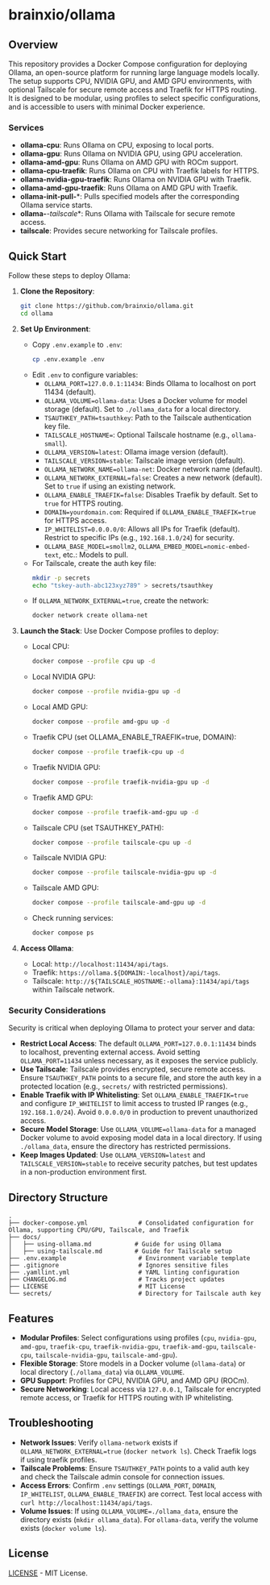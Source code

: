 # brainxio/ollama

## Overview
This repository provides a Docker Compose configuration for deploying Ollama, an open-source platform for running large language models locally. The setup supports CPU, NVIDIA GPU, and AMD GPU environments, with optional Tailscale for secure remote access and Traefik for HTTPS routing. It is designed to be modular, using profiles to select specific configurations, and is accessible to users with minimal Docker experience.

### Services
- **ollama-cpu**: Runs Ollama on CPU, exposing to local ports.
- **ollama-gpu**: Runs Ollama on NVIDIA GPU, using GPU acceleration.
- **ollama-amd-gpu**: Runs Ollama on AMD GPU with ROCm support.
- **ollama-cpu-traefik**: Runs Ollama on CPU with Traefik labels for HTTPS.
- **ollama-nvidia-gpu-traefik**: Runs Ollama on NVIDIA GPU with Traefik.
- **ollama-amd-gpu-traefik**: Runs Ollama on AMD GPU with Traefik.
- **ollama-init-pull-***: Pulls specified models after the corresponding Ollama service starts.
- **ollama-***-tailscale**: Runs Ollama with Tailscale for secure remote access.
- **tailscale**: Provides secure networking for Tailscale profiles.

## Quick Start
Follow these steps to deploy Ollama:

1. **Clone the Repository**:
   ```bash
   git clone https://github.com/brainxio/ollama.git
   cd ollama
   ```

2. **Set Up Environment**:
   - Copy `.env.example` to `.env`:
     ```bash
     cp .env.example .env
     ```
   - Edit `.env` to configure variables:
     - `OLLAMA_PORT=127.0.0.1:11434`: Binds Ollama to localhost on port 11434 (default).
     - `OLLAMA_VOLUME=ollama-data`: Uses a Docker volume for model storage (default). Set to `./ollama_data` for a local directory.
     - `TSAUTHKEY_PATH=tsauthkey`: Path to the Tailscale authentication key file.
     - `TAILSCALE_HOSTNAME=`: Optional Tailscale hostname (e.g., `ollama-small`).
     - `OLLAMA_VERSION=latest`: Ollama image version (default).
     - `TAILSCALE_VERSION=stable`: Tailscale image version (default).
     - `OLLAMA_NETWORK_NAME=ollama-net`: Docker network name (default).
     - `OLLAMA_NETWORK_EXTERNAL=false`: Creates a new network (default). Set to `true` if using an existing network.
     - `OLLAMA_ENABLE_TRAEFIK=false`: Disables Traefik by default. Set to `true` for HTTPS routing.
     - `DOMAIN=yourdomain.com`: Required if `OLLAMA_ENABLE_TRAEFIK=true` for HTTPS access.
     - `IP_WHITELIST=0.0.0.0/0`: Allows all IPs for Traefik (default). Restrict to specific IPs (e.g., `192.168.1.0/24`) for security.
     - `OLLAMA_BASE_MODEL=smollm2`, `OLLAMA_EMBED_MODEL=nomic-embed-text`, etc.: Models to pull.
   - For Tailscale, create the auth key file:
     ```bash
     mkdir -p secrets
     echo "tskey-auth-abc123xyz789" > secrets/tsauthkey
     ```
   - If `OLLAMA_NETWORK_EXTERNAL=true`, create the network:
     ```bash
     docker network create ollama-net
     ```

3. **Launch the Stack**:
   Use Docker Compose profiles to deploy:
   - Local CPU:
     ```bash
     docker compose --profile cpu up -d
     ```
   - Local NVIDIA GPU:
     ```bash
     docker compose --profile nvidia-gpu up -d
     ```
   - Local AMD GPU:
     ```bash
     docker compose --profile amd-gpu up -d
     ```
   - Traefik CPU (set OLLAMA_ENABLE_TRAEFIK=true, DOMAIN):
     ```bash
     docker compose --profile traefik-cpu up -d
     ```
   - Traefik NVIDIA GPU:
     ```bash
     docker compose --profile traefik-nvidia-gpu up -d
     ```
   - Traefik AMD GPU:
     ```bash
     docker compose --profile traefik-amd-gpu up -d
     ```
   - Tailscale CPU (set TSAUTHKEY_PATH):
     ```bash
     docker compose --profile tailscale-cpu up -d
     ```
   - Tailscale NVIDIA GPU:
     ```bash
     docker compose --profile tailscale-nvidia-gpu up -d
     ```
   - Tailscale AMD GPU:
     ```bash
     docker compose --profile tailscale-amd-gpu up -d
     ```
   - Check running services:
     ```bash
     docker compose ps
     ```

4. **Access Ollama**:
   - Local: `http://localhost:11434/api/tags`.
   - Traefik: `https://ollama.${DOMAIN:-localhost}/api/tags`.
   - Tailscale: `http://${TAILSCALE_HOSTNAME:-ollama}:11434/api/tags` within Tailscale network.

### Security Considerations
Security is critical when deploying Ollama to protect your server and data:
- **Restrict Local Access**: The default `OLLAMA_PORT=127.0.0.1:11434` binds to localhost, preventing external access. Avoid setting `OLLAMA_PORT=11434` unless necessary, as it exposes the service publicly.
- **Use Tailscale**: Tailscale provides encrypted, secure remote access. Ensure `TSAUTHKEY_PATH` points to a secure file, and store the auth key in a protected location (e.g., `secrets/` with restricted permissions).
- **Enable Traefik with IP Whitelisting**: Set `OLLAMA_ENABLE_TRAEFIK=true` and configure `IP_WHITELIST` to limit access to trusted IP ranges (e.g., `192.168.1.0/24`). Avoid `0.0.0.0/0` in production to prevent unauthorized access.
- **Secure Model Storage**: Use `OLLAMA_VOLUME=ollama-data` for a managed Docker volume to avoid exposing model data in a local directory. If using `./ollama_data`, ensure the directory has restricted permissions.
- **Keep Images Updated**: Use `OLLAMA_VERSION=latest` and `TAILSCALE_VERSION=stable` to receive security patches, but test updates in a non-production environment first.

## Directory Structure
```
.
├── docker-compose.yml              # Consolidated configuration for Ollama, supporting CPU/GPU, Tailscale, and Traefik
├── docs/
│   ├── using-ollama.md            # Guide for using Ollama
│   ├── using-tailscale.md         # Guide for Tailscale setup
├── .env.example                    # Environment variable template
├── .gitignore                      # Ignores sensitive files
├── .yamllint.yml                   # YAML linting configuration
├── CHANGELOG.md                    # Tracks project updates
├── LICENSE                         # MIT License
└── secrets/                        # Directory for Tailscale auth key
```

## Features
- **Modular Profiles**: Select configurations using profiles (`cpu`, `nvidia-gpu`, `amd-gpu`, `traefik-cpu`, `traefik-nvidia-gpu`, `traefik-amd-gpu`, `tailscale-cpu`, `tailscale-nvidia-gpu`, `tailscale-amd-gpu`).
- **Flexible Storage**: Store models in a Docker volume (`ollama-data`) or local directory (`./ollama_data`) via `OLLAMA_VOLUME`.
- **GPU Support**: Profiles for CPU, NVIDIA GPU, and AMD GPU (ROCm).
- **Secure Networking**: Local access via `127.0.0.1`, Tailscale for encrypted remote access, or Traefik for HTTPS routing with IP whitelisting.

## Troubleshooting
- **Network Issues**: Verify `ollama-network` exists if `OLLAMA_NETWORK_EXTERNAL=true` (`docker network ls`). Check Traefik logs if using traefik profiles.
- **Tailscale Problems**: Ensure `TSAUTHKEY_PATH` points to a valid auth key and check the Tailscale admin console for connection issues.
- **Access Errors**: Confirm `.env` settings (`OLLAMA_PORT`, `DOMAIN`, `IP_WHITELIST`, `OLLAMA_ENABLE_TRAEFIK`) are correct. Test local access with `curl http://localhost:11434/api/tags`.
- **Volume Issues**: If using `OLLAMA_VOLUME=./ollama_data`, ensure the directory exists (`mkdir ollama_data`). For `ollama-data`, verify the volume exists (`docker volume ls`).

## License
[LICENSE](LICENSE) - MIT License.